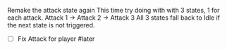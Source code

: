 Remake the attack state again
This time try doing with with 3 states, 1 for each attack.
Attack 1 -> Attack 2 -> Attack 3
All 3 states fall back to Idle if the next state is not triggered.

- [ ] Fix Attack for player #later
